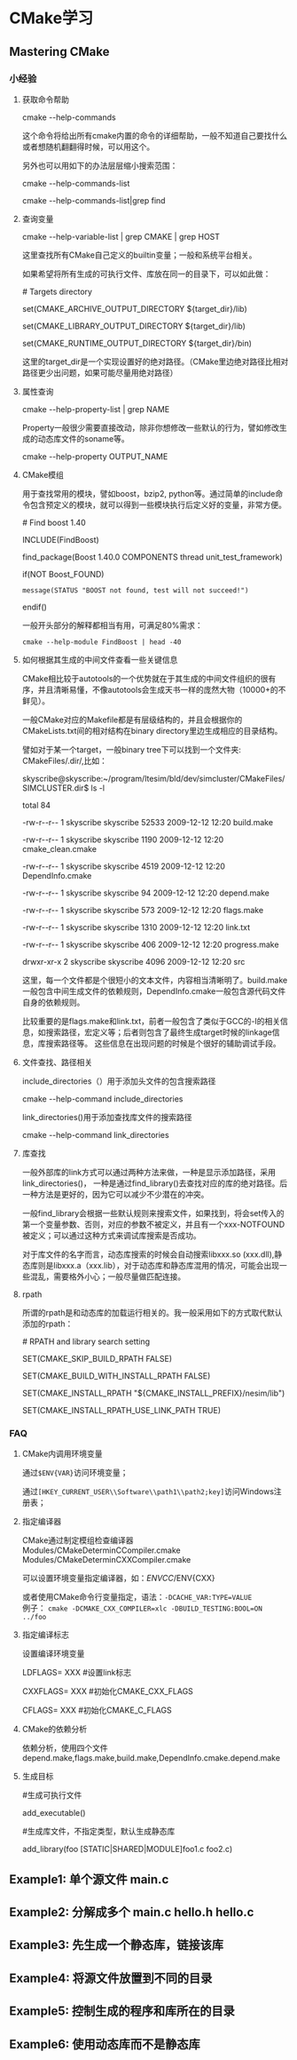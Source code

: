 # CMake学习

## Mastering CMake


### 小经验

1. 获取命令帮助

	cmake --help-commands

	这个命令将给出所有cmake内置的命令的详细帮助，一般不知道自己要找什么或者想随机翻翻得时候，可以用这个。

	另外也可以用如下的办法层层缩小搜索范围：

	cmake --help-commands-list

	cmake --help-commands-list|grep find

2. 查询变量

	cmake --help-variable-list  | grep CMAKE | grep HOST

	这里查找所有CMake自己定义的builtin变量；一般和系统平台相关。

	如果希望将所有生成的可执行文件、库放在同一的目录下，可以如此做：

	\# Targets directory

	set(CMAKE_ARCHIVE_OUTPUT_DIRECTORY ${target_dir}/lib)

	set(CMAKE_LIBRARY_OUTPUT_DIRECTORY ${target_dir}/lib)

	set(CMAKE_RUNTIME_OUTPUT_DIRECTORY ${target_dir}/bin)

	这里的target_dir是一个实现设置好的绝对路径。（CMake里边绝对路径比相对路径更少出问题，如果可能尽量用绝对路径）

3. 属性查询

	cmake --help-property-list | grep NAME

	Property一般很少需要直接改动，除非你想修改一些默认的行为，譬如修改生成的动态库文件的soname等。

	cmake --help-property OUTPUT_NAME

4. CMake模组

	用于查找常用的模块，譬如boost，bzip2, python等。通过简单的include命令包含预定义的模块，就可以得到一些模块执行后定义好的变量，非常方便。

	\# Find boost 1.40
	
	INCLUDE(FindBoost)
	
	find_package(Boost 1.40.0 COMPONENTS thread unit_test_framework)
	
	if(NOT Boost_FOUND)
	
	   message(STATUS "BOOST not found, test will not succeed!")
	
	endif()

	一般开头部分的解释都相当有用，可满足80%需求：

	`cmake --help-module FindBoost | head -40`

5. 如何根据其生成的中间文件查看一些关键信息

	CMake相比较于autotools的一个优势就在于其生成的中间文件组织的很有序，并且清晰易懂，不像autotools会生成天书一样的庞然大物（10000+的不鲜见）。
	
	一般CMake对应的Makefile都是有层级结构的，并且会根据你的CMakeLists.txt间的相对结构在binary directory里边生成相应的目录结构。
	
	譬如对于某一个target，一般binary tree下可以找到一个文件夹:  CMakeFiles/<targentName>.dir/,比如：
	
	skyscribe@skyscribe:~/program/ltesim/bld/dev/simcluster/CMakeFiles/SIMCLUSTER.dir$ ls -l

	total 84

	-rw-r--r-- 1 skyscribe skyscribe 52533 2009-12-12 12:20 build.make

	-rw-r--r-- 1 skyscribe skyscribe  1190 2009-12-12 12:20 cmake_clean.cmake

	-rw-r--r-- 1 skyscribe skyscribe  4519 2009-12-12 12:20 DependInfo.cmake

	-rw-r--r-- 1 skyscribe skyscribe    94 2009-12-12 12:20 depend.make

	-rw-r--r-- 1 skyscribe skyscribe   573 2009-12-12 12:20 flags.make

	-rw-r--r-- 1 skyscribe skyscribe  1310 2009-12-12 12:20 link.txt

	-rw-r--r-- 1 skyscribe skyscribe   406 2009-12-12 12:20 progress.make

	drwxr-xr-x 2 skyscribe skyscribe  4096 2009-12-12 12:20 src

	这里，每一个文件都是个很短小的文本文件，内容相当清晰明了。build.make一般包含中间生成文件的依赖规则，DependInfo.cmake一般包含源代码文件自身的依赖规则。

	比较重要的是flags.make和link.txt，前者一般包含了类似于GCC的-I的相关信息，如搜索路径，宏定义等；后者则包含了最终生成target时候的linkage信息，库搜索路径等。
	这些信息在出现问题的时候是个很好的辅助调试手段。

6. 文件查找、路径相关
	
	include_directories（）用于添加头文件的包含搜索路径

	cmake --help-command include_directories
	
	link_directories()用于添加查找库文件的搜索路径

	cmake --help-command link_directories

7. 库查找

	一般外部库的link方式可以通过两种方法来做，一种是显示添加路径，采用link_directories()， 一种是通过find_library()去查找对应的库的绝对路径。后一种方法是更好的，因为它可以减少不少潜在的冲突。

	一般find_library会根据一些默认规则来搜索文件，如果找到，将会set传入的第一个变量参数、否则，对应的参数不被定义，并且有一个xxx-NOTFOUND被定义；可以通过这种方式来调试库搜索是否成功。

    对于库文件的名字而言，动态库搜索的时候会自动搜索libxxx.so (xxx.dll),静态库则是libxxx.a（xxx.lib），对于动态库和静态库混用的情况，可能会出现一些混乱，需要格外小心；一般尽量做匹配连接。

8. rpath

	所谓的rpath是和动态库的加载运行相关的。我一般采用如下的方式取代默认添加的rpath：

	\# RPATH and library search setting

	SET(CMAKE_SKIP_BUILD_RPATH  FALSE)

	SET(CMAKE_BUILD_WITH_INSTALL_RPATH FALSE) 

	SET(CMAKE_INSTALL_RPATH "${CMAKE_INSTALL_PREFIX}/nesim/lib")

	SET(CMAKE_INSTALL_RPATH_USE_LINK_PATH TRUE) 

### FAQ

1. CMake内调用环境变量

    通过`$ENV{VAR}`访问环境变量；
    
    通过`[HKEY_CURRENT_USER\\Software\\path1\\path2;key]`访问Windows注册表；

2. 指定编译器

    CMake通过制定模组检查编译器
    Modules/CMakeDeterminCCompiler.cmake
    Modules/CMakeDeterminCXXCompiler.cmake
    
    
    可以设置环境变量指定编译器，如：$ENV{CC}/$ENV{CXX}
    
    或者使用CMake命令行变量指定，语法：`-DCACHE_VAR:TYPE=VALUE`    
    例子：
	`cmake -DCMAKE_CXX_COMPILER=xlc -DBUILD_TESTING:BOOL=ON ../foo`
	

3. 指定编译标志

	设置编译环境变量
	
	LDFLAGS= XXX  #设置link标志

	CXXFLAGS= XXX #初始化CMAKE_CXX_FLAGS

	CFLAGS= XXX   #初始化CMAKE_C_FLAGS

4. CMake的依赖分析
	
	依赖分析，使用四个文件depend.make,flags.make,build.make,DependInfo.cmake.depend.make

5. 生成目标

	\#生成可执行文件

	add_executable()

	\#生成库文件，不指定类型，默认生成静态库

	add_library(foo [STATIC|SHARED|MODULE]foo1.c foo2.c)
    

## Example1: 单个源文件 main.c

## Example2: 分解成多个 main.c hello.h hello.c

## Example3: 先生成一个静态库，链接该库

## Example4: 将源文件放置到不同的目录

## Example5: 控制生成的程序和库所在的目录

## Example6: 使用动态库而不是静态库